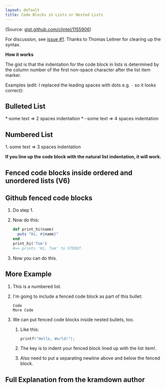 ```yaml
---
layout: default
title: Code Blocks in Lists or Nested Lists
---
```


(Source: [gist.github.com/clintel/1155906](https://gist.github.com/clintel/1155906))

<!-- update:
   [x] try without indentation (or less than 4 e.g. max 3)  - not working
   [x] try with indentation min 1. max 3   
   -->

For discussion, see [issue #1](https://github.com/planetjekyll/sandbox-syntax-highlighter/issues/1).  Thanks to Thomas Leitner for clearing up the syntax.

**How it works**

The gist is that the indentation for the code block in lists is determined
by the column number of the first non-space character after the list item marker.

Examples (edit: I replaced the leading spaces with dots e.g. `·` so it looks correct):

## Bulleted List

*·some text     =>  2 spaces indentation
*···some text   =>  4 spaces indentation

## Numbered List

1.·some text    =>  3 spaces indentation


**If you line up the code block with the natural list indentation, it will work.**


## Fenced code blocks inside ordered and unordered lists (V6)


## Github fenced code blocks

1. Do step 1.
2. Now do this:
    
   ```ruby
   def print_hi(name)
     puts "Hi, #{name}"
   end
   print_hi('Tom')
   #=> prints 'Hi, Tom' to STDOUT.
    ```
        
3. Now you can do this.


## More Example

1. This is a numbered list.
2. I'm going to include a fenced code block as part of this bullet:

   ```
   Code
   More Code
   ```

3. We can put fenced code blocks inside nested bullets, too.
   1. Like this:

      ```c
      printf("Hello, World!");
      ```

   2. The key is to indent your fenced block lined up with the list item!.
   3. Also need to put a separating newline above and below the fenced block.


## Full Explanation from the kramdown author




